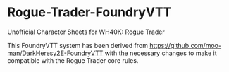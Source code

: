 # Rogue-Trader-FoundryVTT

Unofficial Character Sheets for WH40K: Rogue Trader

This FoundryVTT system has been derived from https://github.com/moo-man/DarkHeresy2E-FoundryVTT with the necessary changes to make it compatible with the Rogue Trader core rules.
